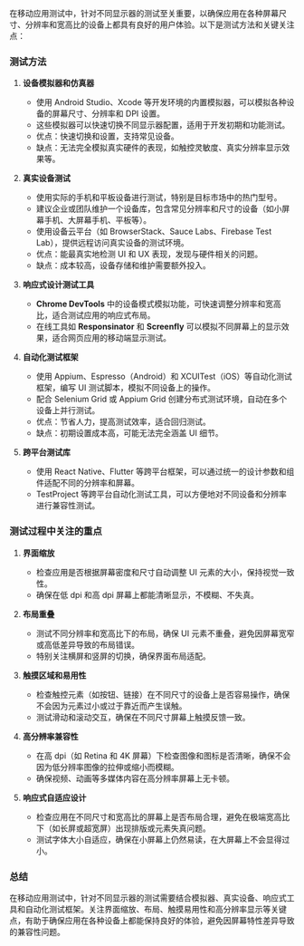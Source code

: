 在移动应用测试中，针对不同显示器的测试至关重要，以确保应用在各种屏幕尺寸、分辨率和宽高比的设备上都具有良好的用户体验。以下是测试方法和关键关注点：

### 测试方法

1. **设备模拟器和仿真器**
   - 使用 Android Studio、Xcode 等开发环境的内置模拟器，可以模拟各种设备的屏幕尺寸、分辨率和 DPI 设置。
   - 这些模拟器可以快速切换不同显示器配置，适用于开发初期和功能测试。
   - 优点：快速切换和设置，支持常见设备。
   - 缺点：无法完全模拟真实硬件的表现，如触控灵敏度、真实分辨率显示效果等。

2. **真实设备测试**
   - 使用实际的手机和平板设备进行测试，特别是目标市场中的热门型号。
   - 建议企业或团队维护一个设备库，包含常见分辨率和尺寸的设备（如小屏幕手机、大屏幕手机、平板等）。
   - 使用设备云平台（如 BrowserStack、Sauce Labs、Firebase Test Lab），提供远程访问真实设备的测试环境。
   - 优点：能最真实地检测 UI 和 UX 表现，发现与硬件相关的问题。
   - 缺点：成本较高，设备存储和维护需要额外投入。

3. **响应式设计测试工具**
   - **Chrome DevTools** 中的设备模式模拟功能，可快速调整分辨率和宽高比，适合测试应用的响应式布局。
   - 在线工具如 **Responsinator** 和 **Screenfly** 可以模拟不同屏幕上的显示效果，适合网页应用的移动端显示测试。

4. **自动化测试框架**
   - 使用 Appium、Espresso（Android）和 XCUITest（iOS）等自动化测试框架，编写 UI 测试脚本，模拟不同设备上的操作。
   - 配合 Selenium Grid 或 Appium Grid 创建分布式测试环境，自动在多个设备上并行测试。
   - 优点：节省人力，提高测试效率，适合回归测试。
   - 缺点：初期设置成本高，可能无法完全涵盖 UI 细节。

5. **跨平台测试库**
   - 使用 React Native、Flutter 等跨平台框架，可以通过统一的设计参数和组件适配不同的分辨率和屏幕。
   - TestProject 等跨平台自动化测试工具，可以方便地对不同设备和分辨率进行兼容性测试。

### 测试过程中关注的重点

1. **界面缩放**
   - 检查应用是否根据屏幕密度和尺寸自动调整 UI 元素的大小，保持视觉一致性。
   - 确保在低 dpi 和高 dpi 屏幕上都能清晰显示，不模糊、不失真。

2. **布局重叠**
   - 测试不同分辨率和宽高比下的布局，确保 UI 元素不重叠，避免因屏幕宽窄或高低差异导致的布局错误。
   - 特别关注横屏和竖屏的切换，确保界面布局适配。

3. **触摸区域和易用性**
   - 检查触控元素（如按钮、链接）在不同尺寸的设备上是否容易操作，确保不会因为元素过小或过于靠近而产生误触。
   - 测试滑动和滚动交互，确保在不同尺寸屏幕上触摸反馈一致。

4. **高分辨率兼容性**
   - 在高 dpi（如 Retina 和 4K 屏幕）下检查图像和图标是否清晰，确保不会因为低分辨率图像的拉伸或缩小而模糊。
   - 确保视频、动画等多媒体内容在高分辨率屏幕上无卡顿。

5. **响应式自适应设计**
   - 检查应用在不同尺寸和宽高比的屏幕上是否布局合理，避免在极端宽高比下（如长屏或超宽屏）出现排版或元素失真问题。
   - 测试字体大小自适应，确保在小屏幕上仍然易读，在大屏幕上不会显得过小。

### 总结
在移动应用测试中，针对不同显示器的测试需要结合模拟器、真实设备、响应式工具和自动化测试框架。关注界面缩放、布局、触摸易用性和高分辨率显示等关键点，有助于确保应用在各种设备上都能保持良好的体验，避免因屏幕特性差异导致的兼容性问题。